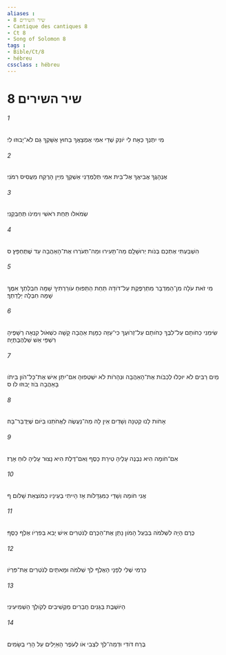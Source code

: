```yaml
---
aliases : 
- שיר השירים 8
- Cantique des cantiques 8
- Ct 8
- Song of Solomon 8
tags : 
- Bible/Ct/8
- hébreu
cssclass : hébreu
---
```


# שיר השירים 8

###### 1
מִי יִתֶּנְךָ כְּאָח לִי יֹונֵק שְׁדֵי אִמִּי אֶמְצָאֲךָ בַחוּץ אֶשָּׁקְךָ גַּם לֹא־יָבוּזוּ לִי׃
###### 2
אֶנְהָגֲךָ אֲבִיאֲךָ אֶל־בֵּית אִמִּי תְּלַמְּדֵנִי אַשְׁקְךָ מִיַּיִן הָרֶקַח מֵעֲסִיס רִמֹּנִי׃
###### 3
שְׂמֹאלֹו תַּחַת רֹאשִׁי וִימִינֹו תְּחַבְּקֵנִי׃
###### 4
הִשְׁבַּעְתִּי אֶתְכֶם בְּנֹות יְרוּשָׁלִָם מַה־תָּעִירוּ וּמַה־תְּעֹרְרוּ אֶת־הָאַהֲבָה עַד שֶׁתֶּחְפָּץ׃ ס
###### 5
מִי זֹאת עֹלָה מִן־הַמִּדְבָּר מִתְרַפֶּקֶת עַל־דֹּודָהּ תַּחַת הַתַּפּוּחַ עֹורַרְתִּיךָ שָׁמָּה חִבְּלַתְךָ אִמֶּךָ שָׁמָּה חִבְּלָה יְלָדַתְךָ׃
###### 6
שִׂימֵנִי כַחֹותָם עַל־לִבֶּךָ כַּחֹותָם עַל־זְרֹועֶךָ כִּי־עַזָּה כַמָּוֶת אַהֲבָה קָשָׁה כִשְׁאֹול קִנְאָה רְשָׁפֶיהָ רִשְׁפֵּי אֵשׁ שַׁלְהֶבֶתְיָה׃
###### 7
מַיִם רַבִּים לֹא יוּכְלוּ לְכַבֹּות אֶת־הָאַהֲבָה וּנְהָרֹות לֹא יִשְׁטְפוּהָ אִם־יִתֵּן אִישׁ אֶת־כָּל־הֹון בֵּיתֹו בָּאַהֲבָה בֹּוז יָבוּזוּ לֹו׃ ס
###### 8
אָחֹות לָנוּ קְטַנָּה וְשָׁדַיִם אֵין לָהּ מַה־נַּעֲשֶׂה לַאֲחֹתֵנוּ בַּיֹּום שֶׁיְּדֻבַּר־בָּהּ׃
###### 9
אִם־חֹומָה הִיא נִבְנֶה עָלֶיהָ טִירַת כָּסֶף וְאִם־דֶּלֶת הִיא נָצוּר עָלֶיהָ לוּחַ אָרֶז׃
###### 10
אֲנִי חֹומָה וְשָׁדַי כַּמִּגְדָּלֹות אָז הָיִיתִי בְעֵינָיו כְּמֹוצְאֵת שָׁלֹום׃ ף
###### 11
כֶּרֶם הָיָה לִשְׁלֹמֹה בְּבַעַל הָמֹון נָתַן אֶת־הַכֶּרֶם לַנֹּטְרִים אִישׁ יָבִא בְּפִרְיֹו אֶלֶף כָּסֶף׃
###### 12
כַּרְמִי שֶׁלִּי לְפָנָי הָאֶלֶף לְךָ שְׁלֹמֹה וּמָאתַיִם לְנֹטְרִים אֶת־פִּרְיֹו׃
###### 13
הַיֹּושֶׁבֶת בַּגַּנִּים חֲבֵרִים מַקְשִׁיבִים לְקֹולֵךְ הַשְׁמִיעִינִי׃
###### 14
בְּרַח דֹּודִי וּדְמֵה־לְךָ לִצְבִי אֹו לְעֹפֶר הָאַיָּלִים עַל הָרֵי בְשָׂמִים׃
